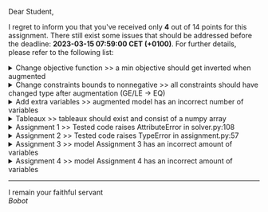 Dear Student,

I regret to inform you that you've received only **4** out of 14 points for this assignment.
There still exist some issues that should be addressed before the deadline: **2023-03-15 07:59:00 CET (+0100)**. For further details, please refer to the following list:

<details><summary>Change objective function &gt;&gt; a min objective should get inverted when augmented</summary></details>
<details><summary>Change constraints bounds to nonnegative &gt;&gt; all constraints  should have changed type after augmentation (GE/LE -&gt; EQ)</summary></details>
<details><summary>Add extra variables &gt;&gt; augmented model has an incorrect number of variables</summary></details>
<details><summary>Tableaux &gt;&gt; tableaux should exist and consist of a numpy array</summary></details>
<details><summary>Assignment 1 &gt;&gt; Tested code raises AttributeError in solver.py:108</summary></details>
<details><summary>Assignment 2 &gt;&gt; Tested code raises TypeError in assignment.py:57</summary></details>
<details><summary>Assignment 3 &gt;&gt; model Assignment 3 has an incorrect amount of variables</summary></details>
<details><summary>Assignment 4 &gt;&gt; model Assignment 4 has an incorrect amount of variables</summary></details>

-----------
I remain your faithful servant\
_Bobot_